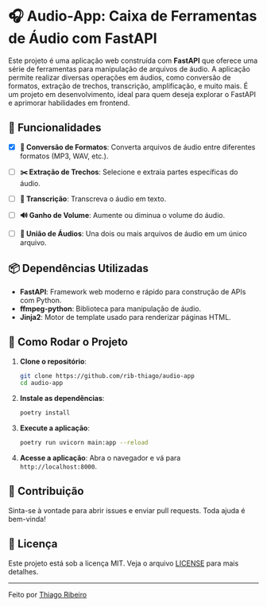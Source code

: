 # 🎧 Audio-App: Caixa de Ferramentas de Áudio com FastAPI

Este projeto é uma aplicação web construída com **FastAPI** que oferece uma série de ferramentas para manipulação de arquivos de áudio. A aplicação permite realizar diversas operações em áudios, como conversão de formatos, extração de trechos, transcrição, amplificação, e muito mais. É um projeto em desenvolvimento, ideal para quem deseja explorar o FastAPI e aprimorar habilidades em frontend.

## 🚀 Funcionalidades

- [X] **🎼 Conversão de Formatos**: Converta arquivos de áudio entre diferentes formatos (MP3, WAV, etc.).
- [ ] **✂️ Extração de Trechos**: Selecione e extraia partes específicas do áudio.
- [ ] **📝 Transcrição**: Transcreva o áudio em texto.
- [ ] **🔊 Ganho de Volume**: Aumente ou diminua o volume do áudio.
- [ ] **🔗 União de Áudios**: Una dois ou mais arquivos de áudio em um único arquivo.


## 📦 Dependências Utilizadas 

- **FastAPI**: Framework web moderno e rápido para construção de APIs com Python.
- **ffmpeg-python**: Biblioteca para manipulação de áudio.
- **Jinja2**: Motor de template usado para renderizar páginas HTML.

## 🏃 Como Rodar o Projeto

1. **Clone o repositório**:
    
    ```bash
    git clone https://github.com/rib-thiago/audio-app
    cd audio-app
    ```

2. **Instale as dependências**:
    
    ```bash
    poetry install
    ```

3. **Execute a aplicação**:
    
    ```bash
    poetry run uvicorn main:app --reload
    ```

4. **Acesse a aplicação**:
    Abra o navegador e vá para `http://localhost:8000`.

## 🤝 Contribuição

Sinta-se à vontade para abrir issues e enviar pull requests. Toda ajuda é bem-vinda!

## 📄 Licença

Este projeto está sob a licença MIT. Veja o arquivo [LICENSE](./LICENSE) para mais detalhes.

---

Feito por [Thiago Ribeiro](https://github.com/rib-thiago)